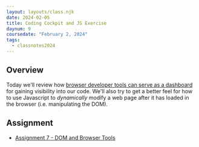 ```yaml
---
layout: layouts/class.njk
date: 2024-02-05
title: Coding Cockpit and JS Exercise
daynum: 9
coursedate: "February 2, 2024"
tags:
  - classnotes2024
---
```


## Overview

Today we'll review how [browser developer tools can serve as a dashboard](../../topics/coding_cockpit/) for gaining visibility into our code. We'll also try to get a better feel for how to use Javascript to *dynamically* modify a web page after it has loaded in the browser (i.e. manipulating the DOM).

## Assignment

* [Assignment 7 - DOM and Browser Tools](../../assignments/7/)
